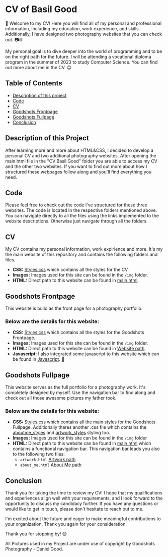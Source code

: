 # CV of Basil Good

👋 Welcome to my CV! Here you will find all of my personal and professional information, including my education, work experience, and skills. Additionally, I have designed two photography websites that you can check out. 📷🌐

My personal goal is to dive deeper into the world of programming and to be on the right path for the future. I will be attending a vocational diploma program in the summer of 2023 to study Computer Science. You can find out more about me in the CV. 😊

## Table of Contents

- [Description of this project](#description-of-this-project)
- [Code](#code)
- [CV](#cv)
- [Goodshots Frontpage](#goodshots-frontpage)
- [Goodshots Fullpage](#goodshots-fullpage)
- [Conclusion](#conclusion)


## Description of this Project

After learning more and more about HTML&CSS, I decided to develop a personal CV and two additional photography websites. After opening the main.html file in the "CV Basil Good" folder you are able to access my CV and the other two websites. If you want to find out more about how I structured these webpages follow along and you'll find everything you need.

## Code

Please feel free to check out the code I've structured for these three websites. The code is located in the respective folders mentioned above. You can navigate directly to all the files using the links implemented to the website descriptions. Otherwise just navigate through all the folders.

## CV
My CV contains my personal information, work expirience and more. It's my the main website of this repository and contains the following folders and files.

- **CSS:** [Styles.css](CV/css/style.css) which contains all the styles for the CV.
- **Images:** Images used for this site can be found in the `/img` folder. 
- **HTML:** Direct path to this website can be found in [main.html](main.html). 

## Goodshots Frontpage

This website is build as the front page for a photography portfolio. 

### Below are the details for this website:

- **CSS:** [Styles.css](Goodshots_Frontpage/css/styles.css) which contains all the styles for the Goodshots Frontpage.
- **Images:** Images used for this site can be found in the `/img` folder.
- **HTML:** Direct path to this website can be found in [Website path](Goodshots_Frontpage/main.html). 
- **Javascript:** I also integrated some javascript to this website which can be found in [Javascript](Goodshots_Frontpage/js/script.js). 🚀 

## Goodshots Fullpage

This website serves as the full portfolio for a photography work. It's completely designed by myself. Use the navigation bar to find along and check out all those awesome pictures my father took. 

### Below are the details for this website:

- **CSS:** [Styles.css](Goodshots_Fullpage/css/style.css) which contains all the main styles for the Goodshots Fullpage. Additionally theres another .css file which contains the [aboutme_styles](Goodshots_Fullpage/css/aboutme_styles.css) and [artwork_styles](Goodshots_Fullpage/css/styles_artwork.css) styling too.
- **Images:** Images used for this site can be found in the `/img` folder
- **HTML:** Direct path to this website can be found in [main.html](Goodshots_Fullpage/main.html) which contains a functional navigation bar. This navigation bar leads you also to the following two files: 
  - `artwork.html` [Artwork path](Goodshots_Fullpage/artwork.html)
  - `about_me.html` [About Me path](Goodshots_Fullpage/about_me.html)



## Conclusion

Thank you for taking the time to review my CV! I hope that my qualifications and experiences align well with your requirements, and I look forward to the opportunity to discuss my candidacy further. If you have any questions or would like to get in touch, please don't hesitate to reach out to me.

I'm excited about the future and eager to make meaningful contributions to your organization. Thank you again for your consideration.


Thank you for stopping by! 😊

All Pictures used in my Project are under use of copyright by Goodshots Photography - Daniel Good.

 

